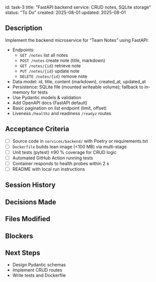 id: task-3
title: "FastAPI backend service: CRUD notes, SQLite storage"
status: "To Do"
created: 2025-08-01
updated: 2025-08-01

## Description

Implement the backend microservice for “Team Notes” using FastAPI:

- Endpoints:
  - `GET /notes` list all notes
  - `POST /notes` create note (title, markdown)
  - `GET /notes/{id}` retrieve note
  - `PUT /notes/{id}` update note
  - `DELETE /notes/{id}` remove note
- Data model: id, title, content (markdown), created_at, updated_at
- Persistence: SQLite file (mounted writeable volume); fallback to in-memory for tests
- Use Pydantic models & validation
- Add OpenAPI docs (FastAPI default)
- Basic pagination on list endpoint (limit, offset)
- Liveness `/healthz` and readiness `/readyz` routes

## Acceptance Criteria

- [ ] Source code in `services/backend/` with Poetry or requirements.txt
- [ ] `Dockerfile` builds lean image (<100 MB) via multi-stage
- [ ] Unit tests (pytest) ≥90 % coverage for CRUD logic
- [ ] Automated GitHub Action running tests
- [ ] Container responds to health probes within 2 s
- [ ] README with local run instructions

## Session History

<!-- Update as work progresses -->

## Decisions Made

<!-- Document implementation decisions -->

## Files Modified

<!-- Track all file changes -->

## Blockers

<!-- Document any blockers -->

## Next Steps

- Design Pydantic schemas
- Implement CRUD routes
- Write tests and Dockerfile
